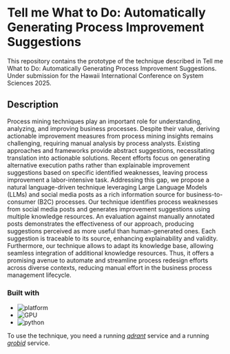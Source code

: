 # Tell me What to Do: Automatically Generating Process Improvement Suggestions
This repository contains the prototype of the technique described in Tell me What to Do: Automatically Generating Process Improvement Suggestions. Under submission for the Hawaii International Conference on System Sciences 2025. 

## Description
Process mining techniques play an important role for understanding, analyzing, and improving business processes. Despite their value, deriving actionable improvement measures from process mining insights remains challenging, requiring manual analysis by process analysts. Existing approaches and frameworks provide abstract suggestions, necessitating translation into actionable solutions. Recent efforts focus on generating alternative execution paths rather than explainable improvement suggestions based on specific identified weaknesses, leaving process improvement a labor-intensive task. Addressing this gap, we propose a natural language-driven technique leveraging Large Language Models (LLMs) and social media posts as a rich information source for business-to-consumer (B2C) processes. Our technique identifies process weaknesses from social media posts and generates improvement suggestions using multiple knowledge resources. An evaluation against manually annotated posts demonstrates the effectiveness of our approach, producing suggestions perceived as more useful than human-generated ones. Each suggestion is traceable to its source, enhancing explainability and validity. Furthermore, our technique allows to adapt its knowledge base, allowing seamless integration of additional knowledge resources. Thus, it offers a promising avenue to automate and streamline process redesign efforts across diverse contexts, reducing manual effort in the business process management lifecycle.

### Built with
* ![platform](https://img.shields.io/badge/platform-linux-brightgreen)
* ![GPU](https://img.shields.io/badge/GPU-Nvidia%20A10-red)
* ![python](https://img.shields.io/badge/python-black?logo=python&label=3.11.5)

To use the technique, you need a running [*qdrant*](https://qdrant.tech) service and a running [*grobid*](http://grobid.readthedocs.io/) service.
